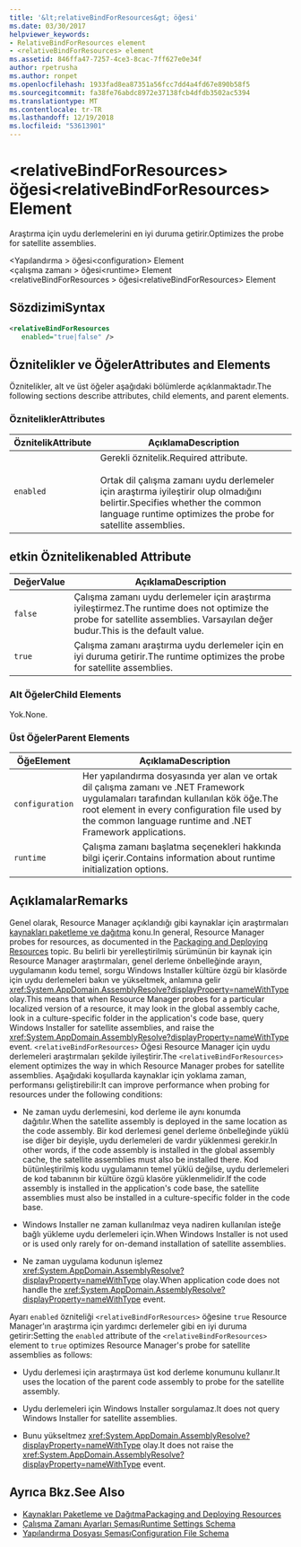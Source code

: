 ```yaml
---
title: '&lt;relativeBindForResources&gt; öğesi'
ms.date: 03/30/2017
helpviewer_keywords:
- RelativeBindForResources element
- <relativeBindForResources> element
ms.assetid: 846ffa47-7257-4ce3-8cac-7ff627e0e34f
author: rpetrusha
ms.author: ronpet
ms.openlocfilehash: 1933fad8ea87351a56fcc7dd4a4fd67e890b58f5
ms.sourcegitcommit: fa38fe76abdc8972e37138fcb4dfdb3502ac5394
ms.translationtype: MT
ms.contentlocale: tr-TR
ms.lasthandoff: 12/19/2018
ms.locfileid: "53613901"
---
```

# <a name="ltrelativebindforresourcesgt-element"></a><span data-ttu-id="7d753-102">&lt;relativeBindForResources&gt; öğesi</span><span class="sxs-lookup"><span data-stu-id="7d753-102">&lt;relativeBindForResources&gt; Element</span></span>
<span data-ttu-id="7d753-103">Araştırma için uydu derlemelerini en iyi duruma getirir.</span><span class="sxs-lookup"><span data-stu-id="7d753-103">Optimizes the probe for satellite assemblies.</span></span>  
  
 <span data-ttu-id="7d753-104">\<Yapılandırma > öğesi</span><span class="sxs-lookup"><span data-stu-id="7d753-104">\<configuration> Element</span></span>  
<span data-ttu-id="7d753-105">\<çalışma zamanı > öğesi</span><span class="sxs-lookup"><span data-stu-id="7d753-105">\<runtime> Element</span></span>  
<span data-ttu-id="7d753-106">\<relativeBindForResources > öğesi</span><span class="sxs-lookup"><span data-stu-id="7d753-106">\<relativeBindForResources> Element</span></span>  
  
## <a name="syntax"></a><span data-ttu-id="7d753-107">Sözdizimi</span><span class="sxs-lookup"><span data-stu-id="7d753-107">Syntax</span></span>  
  
```xml
<relativeBindForResources    
   enabled="true|false" />  
```  
  
## <a name="attributes-and-elements"></a><span data-ttu-id="7d753-108">Öznitelikler ve Öğeler</span><span class="sxs-lookup"><span data-stu-id="7d753-108">Attributes and Elements</span></span>  
 <span data-ttu-id="7d753-109">Öznitelikler, alt ve üst öğeler aşağıdaki bölümlerde açıklanmaktadır.</span><span class="sxs-lookup"><span data-stu-id="7d753-109">The following sections describe attributes, child elements, and parent elements.</span></span>  
  
### <a name="attributes"></a><span data-ttu-id="7d753-110">Öznitelikler</span><span class="sxs-lookup"><span data-stu-id="7d753-110">Attributes</span></span>  
  
|<span data-ttu-id="7d753-111">Öznitelik</span><span class="sxs-lookup"><span data-stu-id="7d753-111">Attribute</span></span>|<span data-ttu-id="7d753-112">Açıklama</span><span class="sxs-lookup"><span data-stu-id="7d753-112">Description</span></span>|  
|---------------|-----------------|  
|`enabled`|<span data-ttu-id="7d753-113">Gerekli öznitelik.</span><span class="sxs-lookup"><span data-stu-id="7d753-113">Required attribute.</span></span><br /><br /> <span data-ttu-id="7d753-114">Ortak dil çalışma zamanı uydu derlemeler için araştırma iyileştirir olup olmadığını belirtir.</span><span class="sxs-lookup"><span data-stu-id="7d753-114">Specifies whether the common language runtime optimizes the probe for satellite assemblies.</span></span>|  
  
## <a name="enabled-attribute"></a><span data-ttu-id="7d753-115">etkin Öznitelik</span><span class="sxs-lookup"><span data-stu-id="7d753-115">enabled Attribute</span></span>  
  
|<span data-ttu-id="7d753-116">Değer</span><span class="sxs-lookup"><span data-stu-id="7d753-116">Value</span></span>|<span data-ttu-id="7d753-117">Açıklama</span><span class="sxs-lookup"><span data-stu-id="7d753-117">Description</span></span>|  
|-----------|-----------------|  
|`false`|<span data-ttu-id="7d753-118">Çalışma zamanı uydu derlemeler için araştırma iyileştirmez.</span><span class="sxs-lookup"><span data-stu-id="7d753-118">The runtime does not optimize the probe for satellite assemblies.</span></span> <span data-ttu-id="7d753-119">Varsayılan değer budur.</span><span class="sxs-lookup"><span data-stu-id="7d753-119">This is the default value.</span></span>|  
|`true`|<span data-ttu-id="7d753-120">Çalışma zamanı araştırma uydu derlemeler için en iyi duruma getirir.</span><span class="sxs-lookup"><span data-stu-id="7d753-120">The runtime optimizes the probe for satellite assemblies.</span></span>|  
  
### <a name="child-elements"></a><span data-ttu-id="7d753-121">Alt Öğeler</span><span class="sxs-lookup"><span data-stu-id="7d753-121">Child Elements</span></span>  
 <span data-ttu-id="7d753-122">Yok.</span><span class="sxs-lookup"><span data-stu-id="7d753-122">None.</span></span>  
  
### <a name="parent-elements"></a><span data-ttu-id="7d753-123">Üst Öğeler</span><span class="sxs-lookup"><span data-stu-id="7d753-123">Parent Elements</span></span>  
  
|<span data-ttu-id="7d753-124">Öğe</span><span class="sxs-lookup"><span data-stu-id="7d753-124">Element</span></span>|<span data-ttu-id="7d753-125">Açıklama</span><span class="sxs-lookup"><span data-stu-id="7d753-125">Description</span></span>|  
|-------------|-----------------|  
|`configuration`|<span data-ttu-id="7d753-126">Her yapılandırma dosyasında yer alan ve ortak dil çalışma zamanı ve .NET Framework uygulamaları tarafından kullanılan kök öğe.</span><span class="sxs-lookup"><span data-stu-id="7d753-126">The root element in every configuration file used by the common language runtime and .NET Framework applications.</span></span>|  
|`runtime`|<span data-ttu-id="7d753-127">Çalışma zamanı başlatma seçenekleri hakkında bilgi içerir.</span><span class="sxs-lookup"><span data-stu-id="7d753-127">Contains information about runtime initialization options.</span></span>|  
  
## <a name="remarks"></a><span data-ttu-id="7d753-128">Açıklamalar</span><span class="sxs-lookup"><span data-stu-id="7d753-128">Remarks</span></span>  
 <span data-ttu-id="7d753-129">Genel olarak, Resource Manager açıklandığı gibi kaynaklar için araştırmaları [kaynakları paketleme ve dağıtma](../../../../../docs/framework/resources/packaging-and-deploying-resources-in-desktop-apps.md) konu.</span><span class="sxs-lookup"><span data-stu-id="7d753-129">In general, Resource Manager probes for resources, as documented in the [Packaging and Deploying Resources](../../../../../docs/framework/resources/packaging-and-deploying-resources-in-desktop-apps.md) topic.</span></span> <span data-ttu-id="7d753-130">Bu belirli bir yerelleştirilmiş sürümünün bir kaynak için Resource Manager araştırmaları, genel derleme önbelleğinde arayın, uygulamanın kodu temel, sorgu Windows Installer kültüre özgü bir klasörde için uydu derlemeleri bakın ve yükseltmek, anlamına gelir <xref:System.AppDomain.AssemblyResolve?displayProperty=nameWithType> olay.</span><span class="sxs-lookup"><span data-stu-id="7d753-130">This means that when Resource Manager probes for a particular localized version of a resource, it may look in the global assembly cache, look in a culture-specific folder in the application's code base, query Windows Installer for satellite assemblies, and raise the <xref:System.AppDomain.AssemblyResolve?displayProperty=nameWithType> event.</span></span> <span data-ttu-id="7d753-131">`<relativeBindForResources>` Öğesi Resource Manager için uydu derlemeleri araştırmaları şekilde iyileştirir.</span><span class="sxs-lookup"><span data-stu-id="7d753-131">The `<relativeBindForResources>` element optimizes the way in which Resource Manager probes for satellite assemblies.</span></span> <span data-ttu-id="7d753-132">Aşağıdaki koşullarda kaynaklar için yoklama zaman, performansı geliştirebilir:</span><span class="sxs-lookup"><span data-stu-id="7d753-132">It can improve performance when probing for resources under the following conditions:</span></span>  
  
-   <span data-ttu-id="7d753-133">Ne zaman uydu derlemesini, kod derleme ile aynı konumda dağıtılır.</span><span class="sxs-lookup"><span data-stu-id="7d753-133">When the satellite assembly is deployed in the same location as the code assembly.</span></span> <span data-ttu-id="7d753-134">Bir kod derlemesi genel derleme önbelleğinde yüklü ise diğer bir deyişle, uydu derlemeleri de vardır yüklenmesi gerekir.</span><span class="sxs-lookup"><span data-stu-id="7d753-134">In other words, if the code assembly is installed in the global assembly cache, the satellite assemblies must also be installed there.</span></span> <span data-ttu-id="7d753-135">Kod bütünleştirilmiş kodu uygulamanın temel yüklü değilse, uydu derlemeleri de kod tabanının bir kültüre özgü klasöre yüklenmelidir.</span><span class="sxs-lookup"><span data-stu-id="7d753-135">If the code assembly is installed in the application's code base, the satellite assemblies must also be installed in a culture-specific folder in the code base.</span></span>  
  
-   <span data-ttu-id="7d753-136">Windows Installer ne zaman kullanılmaz veya nadiren kullanılan isteğe bağlı yükleme uydu derlemeleri için.</span><span class="sxs-lookup"><span data-stu-id="7d753-136">When Windows Installer is not used or is used only rarely for on-demand installation of satellite assemblies.</span></span>  
  
-   <span data-ttu-id="7d753-137">Ne zaman uygulama kodunun işlemez <xref:System.AppDomain.AssemblyResolve?displayProperty=nameWithType> olay.</span><span class="sxs-lookup"><span data-stu-id="7d753-137">When application code does not handle the <xref:System.AppDomain.AssemblyResolve?displayProperty=nameWithType> event.</span></span>  
  
 <span data-ttu-id="7d753-138">Ayarı `enabled` özniteliği `<relativeBindForResources>` öğesine `true` Resource Manager'ın araştırma için yardımcı derlemeler gibi en iyi duruma getirir:</span><span class="sxs-lookup"><span data-stu-id="7d753-138">Setting the `enabled` attribute of the `<relativeBindForResources>` element to `true` optimizes Resource Manager's probe for satellite assemblies as follows:</span></span>  
  
-   <span data-ttu-id="7d753-139">Uydu derlemesi için araştırmaya üst kod derleme konumunu kullanır.</span><span class="sxs-lookup"><span data-stu-id="7d753-139">It uses the location of the parent code assembly to probe for the satellite assembly.</span></span>  
  
-   <span data-ttu-id="7d753-140">Uydu derlemeleri için Windows Installer sorgulamaz.</span><span class="sxs-lookup"><span data-stu-id="7d753-140">It does not query Windows Installer for satellite assemblies.</span></span>  
  
-   <span data-ttu-id="7d753-141">Bunu yükseltmez <xref:System.AppDomain.AssemblyResolve?displayProperty=nameWithType> olay.</span><span class="sxs-lookup"><span data-stu-id="7d753-141">It does not raise the <xref:System.AppDomain.AssemblyResolve?displayProperty=nameWithType> event.</span></span>  
  
## <a name="see-also"></a><span data-ttu-id="7d753-142">Ayrıca Bkz.</span><span class="sxs-lookup"><span data-stu-id="7d753-142">See Also</span></span>  
- [<span data-ttu-id="7d753-143">Kaynakları Paketleme ve Dağıtma</span><span class="sxs-lookup"><span data-stu-id="7d753-143">Packaging and Deploying Resources</span></span>](../../../../../docs/framework/resources/packaging-and-deploying-resources-in-desktop-apps.md)  
- [<span data-ttu-id="7d753-144">Çalışma Zamanı Ayarları Şeması</span><span class="sxs-lookup"><span data-stu-id="7d753-144">Runtime Settings Schema</span></span>](../../../../../docs/framework/configure-apps/file-schema/runtime/index.md)  
- [<span data-ttu-id="7d753-145">Yapılandırma Dosyası Şeması</span><span class="sxs-lookup"><span data-stu-id="7d753-145">Configuration File Schema</span></span>](../../../../../docs/framework/configure-apps/file-schema/index.md)
